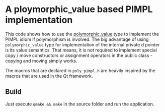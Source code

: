 # A ploymorphic_value based PIMPL implementation
This code shows how to use the [polymorphic_value](https://github.com/jbcoe/polymorphic_value) type to implement the PIMPL idiom if polymorphism is involved. The big advantage of using `polymorphic_value` type for implementation of the internal private d pointer is its value semantics. That means, it is not required to implement special copy / move constructors or assignment operators in the public class - copying and moving simply works.

The macros that are declared in `poly_pimpl.h` are heavily inspired by the macros that are used in the Qt framework.

## Build
Just execute `qmake && make` in the source folder and run the application.
